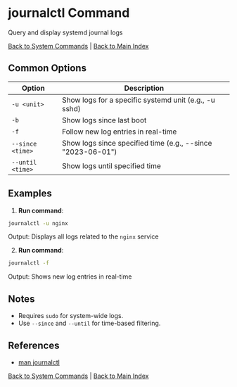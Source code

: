 # journalctl Command

Query and display systemd journal logs

[Back to System Commands](./index.md) | [Back to Main Index](../../README.md)

## Common Options

| Option | Description |
|--------|-------------|
| `-u <unit>` | Show logs for a specific systemd unit (e.g., -u sshd) |
| `-b` | Show logs since last boot |
| `-f` | Follow new log entries in real-time |
| `--since <time>` | Show logs since specified time (e.g., --since "2023-06-01") |
| `--until <time>` | Show logs until specified time |

## Examples
1. **Run command**:
```bash
journalctl -u nginx
```
Output: Displays all logs related to the `nginx` service

2. **Run command**:
```bash
journalctl -f
```
Output: Shows new log entries in real-time


## Notes
- Requires `sudo` for system-wide logs.
- Use `--since` and `--until` for time-based filtering.

## References
- [man journalctl](https://man7.org/linux/man-pages/man1/journalctl.1.html)

[Back to System Commands](../index.md) | [Back to Main Index](../../README.md)